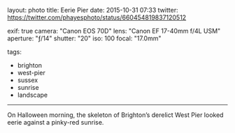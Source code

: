 layout: photo
title: Eerie Pier
date: 2015-10-31 07:33
twitter: https://twitter.com/phayesphoto/status/660454819837120512

exif: true
camera: "Canon EOS 70D"
lens: "Canon EF 17-40mm f/4L USM"
aperture: "ƒ/14"
shutter: "20"
iso: 100
focal: "17.0mm"

tags:
  - brighton
  - west-pier
  - sussex
  - sunrise
  - landscape
---

On Halloween morning, the skeleton of Brighton’s derelict West Pier looked eerie against a pinky-red sunrise.

